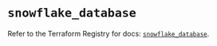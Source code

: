 # `snowflake_database`

Refer to the Terraform Registry for docs: [`snowflake_database`](https://registry.terraform.io/providers/snowflake-labs/snowflake/0.88.0/docs/resources/database).
